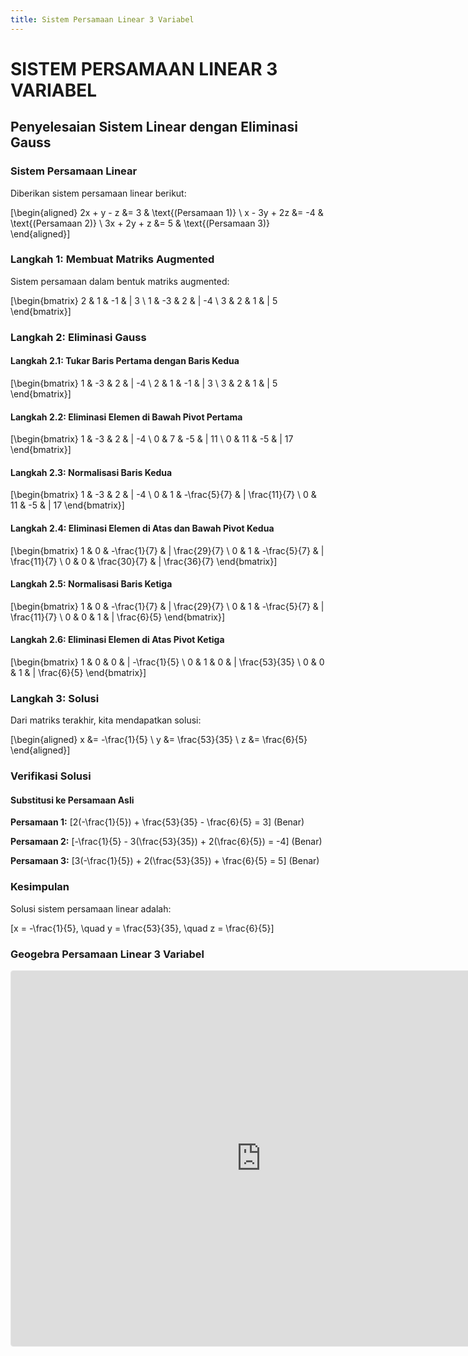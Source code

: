 ```yaml
---
title: Sistem Persamaan Linear 3 Variabel
---
```


# SISTEM PERSAMAAN LINEAR 3 VARIABEL

## Penyelesaian Sistem Linear dengan Eliminasi Gauss

### Sistem Persamaan Linear
Diberikan sistem persamaan linear berikut:

\[\begin{aligned}
2x + y - z &= 3  & \text{(Persamaan 1)} \\
x - 3y + 2z &= -4 & \text{(Persamaan 2)} \\
3x + 2y + z &= 5  & \text{(Persamaan 3)}
\end{aligned}\]

### Langkah 1: Membuat Matriks Augmented
Sistem persamaan dalam bentuk matriks augmented:

\[\begin{bmatrix} 2 & 1 & -1 & | 3 \\ 1 & -3 & 2 & | -4 \\ 3 & 2 & 1 & | 5 \end{bmatrix}\]

### Langkah 2: Eliminasi Gauss
#### Langkah 2.1: Tukar Baris Pertama dengan Baris Kedua

\[\begin{bmatrix} 1 & -3 & 2 & | -4 \\ 2 & 1 & -1 & | 3 \\ 3 & 2 & 1 & | 5 \end{bmatrix}\]

#### Langkah 2.2: Eliminasi Elemen di Bawah Pivot Pertama

\[\begin{bmatrix} 1 & -3 & 2 & | -4 \\ 0 & 7 & -5 & | 11 \\ 0 & 11 & -5 & | 17 \end{bmatrix}\]

#### Langkah 2.3: Normalisasi Baris Kedua

\[\begin{bmatrix} 1 & -3 & 2 & | -4 \\ 0 & 1 & -\frac{5}{7} & | \frac{11}{7} \\ 0 & 11 & -5 & | 17 \end{bmatrix}\]

#### Langkah 2.4: Eliminasi Elemen di Atas dan Bawah Pivot Kedua

\[\begin{bmatrix} 1 & 0 & -\frac{1}{7} & | \frac{29}{7} \\ 0 & 1 & -\frac{5}{7} & | \frac{11}{7} \\ 0 & 0 & \frac{30}{7} & | \frac{36}{7} \end{bmatrix}\]

#### Langkah 2.5: Normalisasi Baris Ketiga

\[\begin{bmatrix} 1 & 0 & -\frac{1}{7} & | \frac{29}{7} \\ 0 & 1 & -\frac{5}{7} & | \frac{11}{7} \\ 0 & 0 & 1 & | \frac{6}{5} \end{bmatrix}\]

#### Langkah 2.6: Eliminasi Elemen di Atas Pivot Ketiga

\[\begin{bmatrix} 1 & 0 & 0 & | -\frac{1}{5} \\ 0 & 1 & 0 & | \frac{53}{35} \\ 0 & 0 & 1 & | \frac{6}{5} \end{bmatrix}\]

### Langkah 3: Solusi
Dari matriks terakhir, kita mendapatkan solusi:

\[\begin{aligned}
x &= -\frac{1}{5} \\
y &= \frac{53}{35} \\
z &= \frac{6}{5}
\end{aligned}\]

### Verifikasi Solusi
#### Substitusi ke Persamaan Asli

**Persamaan 1:**
\[2(-\frac{1}{5}) + \frac{53}{35} - \frac{6}{5} = 3\]
(Benar)

**Persamaan 2:**
\[-\frac{1}{5} - 3(\frac{53}{35}) + 2(\frac{6}{5}) = -4\]
(Benar)

**Persamaan 3:**
\[3(-\frac{1}{5}) + 2(\frac{53}{35}) + \frac{6}{5} = 5\]
(Benar)

### Kesimpulan
Solusi sistem persamaan linear adalah:

\[x = -\frac{1}{5}, \quad y = \frac{53}{35}, \quad z = \frac{6}{5}\]

### Geogebra Persamaan Linear 3 Variabel
<iframe src="https://www.geogebra.org/calculator/jpjtusjh?embed" width="800" height="600" allowfullscreen style="border: 1px solid #e4e4e4; border-radius: 4px;" frameborder="0"></iframe>

